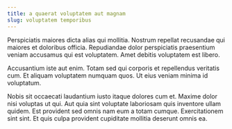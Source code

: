 ```yaml
---
title: a quaerat voluptatem aut magnam
slug: voluptatem temporibus
---
```


Perspiciatis maiores dicta alias qui mollitia. Nostrum repellat recusandae qui maiores et doloribus officia. Repudiandae dolor perspiciatis praesentium veniam accusamus qui est voluptatem. Amet debitis voluptatem est libero.

Accusantium iste aut enim. Totam sed qui corporis et repellendus veritatis cum. Et aliquam voluptatem numquam quos. Ut eius veniam minima id voluptatum.

Nobis sit occaecati laudantium iusto itaque dolores cum et. Maxime dolor nisi voluptas ut qui. Aut quia sint voluptate laboriosam quis inventore ullam quidem. Est provident sed omnis nam eum a totam cumque. Exercitationem sint sint. Et quis culpa provident cupiditate mollitia deserunt omnis ea.
